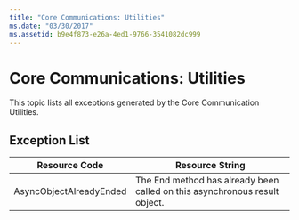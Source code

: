```yaml
---
title: "Core Communications: Utilities"
ms.date: "03/30/2017"
ms.assetid: b9e4f873-e26a-4ed1-9766-3541082dc999
---
```

# Core Communications: Utilities
This topic lists all exceptions generated by the Core Communication Utilities.  
  
## Exception List  
  
|Resource Code|Resource String|  
|-------------------|---------------------|  
|AsyncObjectAlreadyEnded|The End method has already been called on this asynchronous result object.|
